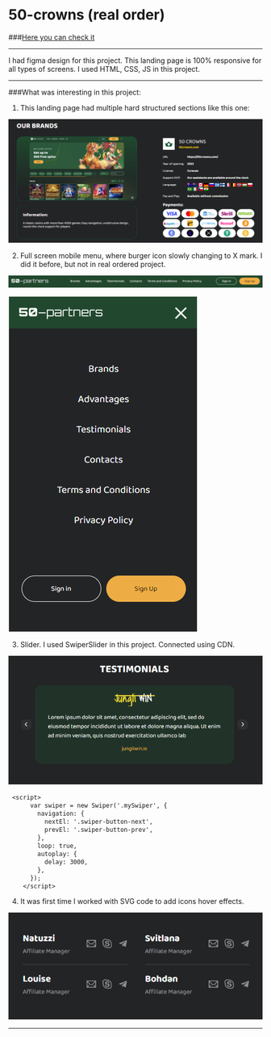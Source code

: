 # 50-crowns (real order)

###[Here you can check it](https://artemuholkov.github.io/50-crowns/)

---

I had figma design for this project.
This landing page is 100% responsive for all types of screens.
I used HTML, CSS, JS in this project.

---

###What was interesting in this project:

1. This landing page had multiple hard structured sections like this one:

![brands](brands.png)

2. Full screen mobile menu, where burger icon slowly changing to X mark. I did it before, but not in real ordered project.

![burger menu](header.png)

![burger](mobheader.png)

3. Slider. I used SwiperSlider in this project.
   Connected using CDN.

![slider](slider.png)

```
 <script>
      var swiper = new Swiper('.mySwiper', {
        navigation: {
          nextEl: '.swiper-button-next',
          prevEl: '.swiper-button-prev',
        },
        loop: true,
        autoplay: {
          delay: 3000,
        },
      });
    </script>
```

4. It was first time I worked with SVG code to add icons hover effects.

![icons](svgs.png)

---
